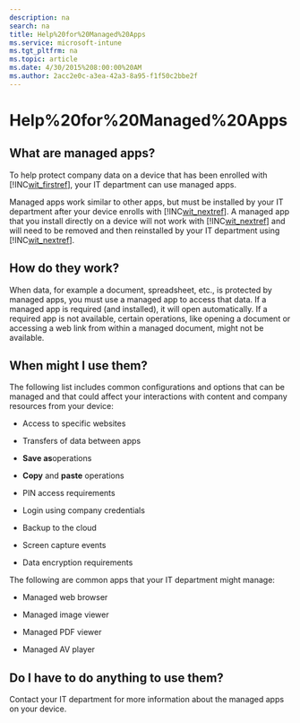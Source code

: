 ```yaml
---
description: na
search: na
title: Help%20for%20Managed%20Apps
ms.service: microsoft-intune
ms.tgt_pltfrm: na
ms.topic: article
ms.date: 4/30/2015%208:00:00%20AM
ms.author: 2acc2e0c-a3ea-42a3-8a95-f1f50c2bbe2f
---
```

# Help%20for%20Managed%20Apps

## What are managed apps?
To help protect company data on a device that has been enrolled with [!INC[wit_firstref](../Token/wit_firstref_md.md)], your IT department can use managed apps.

Managed apps work similar to other apps, but must be installed by your IT department after your device enrolls with [!INC[wit_nextref](../Token/wit_nextref_md.md)]. A managed app that you install directly on a device will not work with [!INC[wit_nextref](../Token/wit_nextref_md.md)] and will need to be removed and then reinstalled by your IT department using [!INC[wit_nextref](../Token/wit_nextref_md.md)].

## How do they work?
When data, for example a document, spreadsheet, etc., is protected by managed apps, you must use a managed app to access that data. If a managed app is required (and installed), it will open automatically. If a required app is not available, certain operations, like opening a document or accessing a web link from within a managed document, might not be available.

## When might I use them?
The following list includes common configurations and options that can be managed and that could affect your interactions with content and company resources from your device:

- Access to specific websites

- Transfers of data between apps

- **Save as**operations

- **Copy** and **paste** operations

- PIN access requirements

- Login using company credentials

- Backup to the cloud

- Screen capture events

- Data encryption requirements

The following are common apps that your IT department might manage:

- Managed web browser

- Managed image viewer

- Managed PDF viewer

- Managed AV player

## Do I have to do anything to use them?
Contact your IT department for more information about the managed apps on your device.

